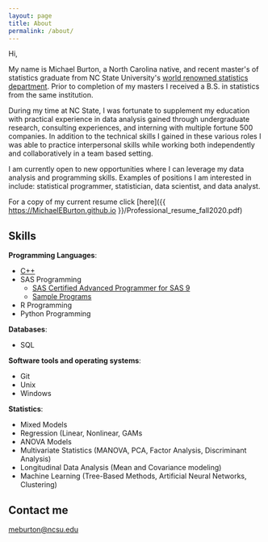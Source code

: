 ```yaml
---
layout: page
title: About
permalink: /about/
---
```


Hi, 

My name is Michael Burton, a North Carolina native, and recent master's of statistics graduate from NC State University's [world renowned statistics department](https://statistics.sciences.ncsu.edu/know-us/rankings-awards-stats/). Prior to completion of my masters I received a B.S. in statistics from the same institution.

During my time at NC State, I was fortunate to supplement my education with practical experience in data analysis gained through undergraduate research, consulting experiences, and interning with multiple fortune 500 companies. In addition to the technical skills I gained in these various roles I was able to practice interpersonal skills while working both independently and collaboratively in a team based setting. 

I am currently open to new opportunities where I can leverage my data analysis and programming skills. Examples of positions I am interested in include: statistical programmer, statistician, data scientist, and data analyst.

For a copy of my current resume click [here]({{ https://MichaelEBurton.github.io }}/Professional_resume_fall2020.pdf) 

## Skills
**Programming Languages**:    
+ [C++](https://github.com/MichaelEBurton/PPP_Cpp)
+ SAS Programming
  - [SAS Certified Advanced Programmer for SAS 9](https://www.youracclaim.com/badges/047e8f37-ed81-4b2a-8be0-6968d4d42d4c/linked_in_profile)
  - [Sample Programs](https://github.com/MichaelEBurton/SAS_Samples) 
+ R Programming
+ Python Programming     

**Databases**:     
+ SQL     

**Software tools and operating systems**:     
+ Git
+ Unix
+ Windows     
      
**Statistics**:     

+ Mixed Models
+ Regression (Linear, Nonlinear, GAMs
+ ANOVA Models
+ Multivariate Statistics (MANOVA, PCA, Factor Analysis, Discriminant Analysis)
+ Longitudinal Data Analysis (Mean and Covariance modeling)
+ Machine Learning (Tree-Based Methods, Artificial Neural Networks, Clustering)     

## Contact me

[meburton@ncsu.edu](mailto:meburton@ncsu.edu)
